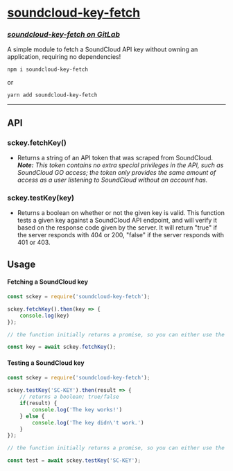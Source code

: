 # [soundcloud-key-fetch](https://www.npmjs.com/package/soundcloud-key-fetch) 
### *[soundcloud-key-fetch on GitLab](https://gitlab.com/syqwq/soundcloud-key-fetch)*
A simple module to fetch a SoundCloud API key without owning an application, requiring no dependencies!
```
npm i soundcloud-key-fetch
```
or 
```
yarn add soundcloud-key-fetch
```
---
## API
### sckey.fetchKey()
- Returns a string of an API token that was scraped from SoundCloud. ***Note:*** *This token contains no extra special privileges in the API, such as SoundCloud GO access; the token only provides the same amount of access as a user listening to SoundCloud without an account has.*

### sckey.testKey(key)
- Returns a boolean on whether or not the given key is valid. This function tests a given key against a SoundCloud API endpoint, and will verify it based on the response code given by the server. It will return "true" if the server responds with 404 or 200, "false" if the server responds with 401 or 403.

## Usage
#### Fetching a SoundCloud key
```javascript
const sckey = require('soundcloud-key-fetch');

sckey.fetchKey().then(key => {
    console.log(key)
});

// the function initially returns a promise, so you can either use the example above *or* you can call "await" like the example below.

const key = await sckey.fetchKey();
```

#### Testing a SoundCloud key
```javascript
const sckey = require('soundcloud-key-fetch');
	
sckey.testKey('SC-KEY').then(result => {
	// returns a boolean; true/false
	if(result) {
		console.log('The key works!')
	} else {
		console.log('The key didn\'t work.')
	}
});

// the function initially returns a promise, so you can either use the example above *or* you can call "await" like the example below.

const test = await sckey.testKey('SC-KEY');
```